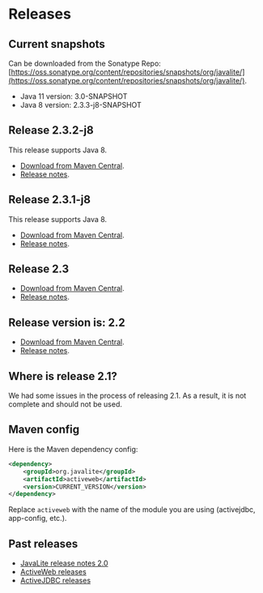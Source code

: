 <div class="page-header">
   <h1>Releases</h1>    
</div>


## Current snapshots 

Can be downloaded from the Sonatype Repo: [https://oss.sonatype.org/content/repositories/snapshots/org/javalite/](https://oss.sonatype.org/content/repositories/snapshots/org/javalite/).

* Java 11 version: 3.0-SNAPSHOT
* Java 8 version: 2.3.3-j8-SNAPSHOT


## Release 2.3.2-j8

This release supports Java 8. 

* [Download from Maven Central](https://search.maven.org/search?q=g:org.javalite).
* [Release notes](release-notes-232-j8).


## Release 2.3.1-j8

This release supports Java 8. 

* [Download from Maven Central](https://search.maven.org/search?q=g:org.javalite).
* [Release notes](release-notes-231-j8).

## Release 2.3

* [Download from Maven Central](https://search.maven.org/search?q=g:org.javalite).
* [Release notes](release-notes-23).

## Release version is: 2.2

* [Download from Maven Central](https://search.maven.org/search?q=g:org.javalite).
* [Release notes](release-notes-22).

## Where is release 2.1?

We had some issues in the process of releasing 2.1. As a result, it is not complete and should not be used. 

## Maven config

Here is the Maven  dependency config: 

```xml
<dependency>
    <groupId>org.javalite</groupId>
    <artifactId>activeweb</artifactId>
    <version>CURRENT_VERSION</version>
</dependency>
```

Replace `activeweb` with the name of the module you are using (activejdbc, app-config, etc.).

  
## Past releases

* [JavaLite release notes 2.0](release-notes-20) 
* [ActiveWeb releases](activeweb_releases)
* [ActiveJDBC releases](activejdbc_releases)
